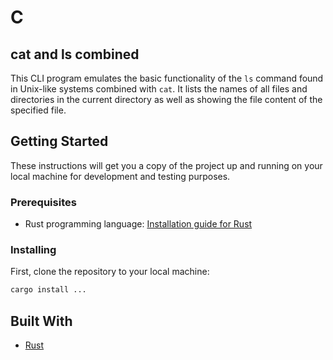 # C
## cat and ls combined

This CLI program emulates the basic functionality of the `ls` command found in Unix-like systems combined with `cat`. It lists the names of all files and directories in the current directory as well as showing the file content of the specified file.

## Getting Started

These instructions will get you a copy of the project up and running on your local machine for development and testing purposes.

### Prerequisites

- Rust programming language: [Installation guide for Rust](https://www.rust-lang.org/tools/install)

### Installing

First, clone the repository to your local machine:

```bash
cargo install ...
```

## Built With
- [Rust](https://www.rust-lang.org/)
